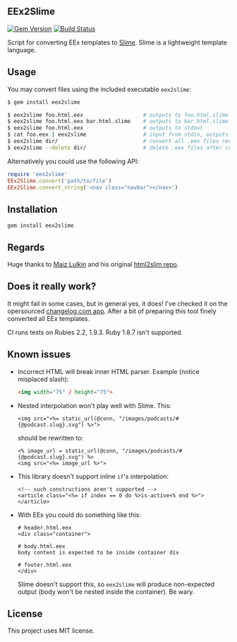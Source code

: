 ## EEx2Slime

[![Gem Version](https://badge.fury.io/rb/eex2slime.svg)](https://badge.fury.io/rb/eex2slime)
[![Build Status](https://travis-ci.org/hedgesky/eex2slime.svg?branch=master)](https://travis-ci.org/hedgesky/eex2slime)

Script for converting EEx templates to [Slime](http://slime-lang.com). Slime is a lightweight template language.

## Usage

You may convert files using the included executable `eex2slime`:

```bash
$ gem install eex2slime

$ eex2slime foo.html.eex                   # outputs to foo.html.slime by default
$ eex2slime foo.html.eex bar.html.slime    # outputs to bar.html.slime
$ eex2slime foo.html.eex -                 # outputs to stdout
$ cat foo.eex | eex2slime                  # input from stdin, outputs to stdout
$ eex2slime dir/                           # convert all .eex files recursively
$ eex2slime --delete dir/                  # delete .eex files after convertion. Be sure you have a backup!
```

Alternatively you could use the following API:

```ruby
require 'eex2slime'
EEx2Slime.convert('path/to/file')
EEx2Slime.convert_string('<nav class="navbar"></nav>')
```

## Installation

    gem install eex2slime

## Regards

Huge thanks to [Maiz Lulkin](https://github.com/joaomilho) and his original [html2slim repo](https://github.com/slim-template/html2slim).

## Does it really work?

It might fail in some cases, but in general yes, it does! I've checked it on the opersourced [changelog.com app](https://github.com/thechangelog/changelog.com). After a bit of preparing this tool finely converted all EEx templates.

CI runs tests on Rubies 2.2, 1.9.3. Ruby 1.8.7 isn't supported.

## Known issues

- Incorrect HTML will break inner HTML parser. Example (notice misplaced slash):

    ```html
    <img width="75" / height="75">
    ```

- Nested interpolation won't play well with Slime. This:

    ```erb
    <img src="<%= static_url(@conn, "/images/podcasts/#{@podcast.slug}.svg") %>">
    ```

    should be rewritten to:

    ```erb
    <% image_url = static_url(@conn, "/images/podcasts/#{@podcast.slug}.svg") %>
    <img src="<%= image_url %>">
    ```

- This library doesn't support inline `if`'s interpolation:

    ```erb
    <!-- such constructions aren't supported -->
    <article class="<%= if index == 0 do %>is-active<% end %>"></article>
    ```

- With EEx you could do something like this:

    ```erb
    # header.html.eex
    <div class="container">

    # body.html.eex
    body content is expected to be inside container div

    # footer.html.eex
    </div>
    ```

    Slime doesn't support this, so `eex2slime` will produce non-expected output (body won't be nested inside the container). Be wary.


## License

This project uses MIT license.
